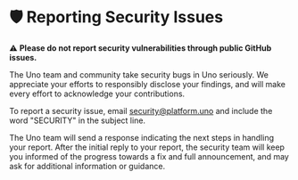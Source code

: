 # 🛡️ Reporting Security Issues

⚠️ **Please do not report security vulnerabilities through public GitHub issues.**

The Uno team and community take security bugs in Uno seriously. We appreciate your efforts to responsibly disclose your findings, and will make every effort to acknowledge your contributions.

To report a security issue, email [security@platform.uno](mailto:security@platform.uno) and include the word "SECURITY" in the subject line.

The Uno team will send a response indicating the next steps in handling your report. After the initial reply to your report, the security team will keep you informed of the progress towards a fix and full announcement, and may ask for additional information or guidance.
